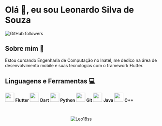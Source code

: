# Olá :wave:, eu sou Leonardo Silva de Souza

![GitHub followers](https://img.shields.io/github/followers/Leo18ss?label=Follow&style=social)

## Sobre mim :man:
Estou cursando Engenharia de Computação no Inatel, me dedico na área de desenvolvimento mobile e suas tecnologias com o framework Flutter.
  
## Linguagens e Ferramentas :computer:
<p>
<img height="30" src="https://seeklogo.com/images/F/flutter-logo-5086DD11C5-seeklogo.com.png"/> <strong> Flutter </strong> 
<img height="30" src="https://seeklogo.com/images/D/dart-logo-FDA1939EC4-seeklogo.com.png"/> <strong> Dart </strong> 
<img height="30" src="https://www.flaticon.com/svg/static/icons/svg/1822/1822899.svg"/> <strong> Python </strong>
<img height="30" src="https://seeklogo.com/images/G/git-logo-CD8D6F1C09-seeklogo.com.png"/> <strong> Git </strong>
<img height="30" src="https://www.flaticon.com/svg/static/icons/svg/226/226777.svg"/> <strong> Java </strong> 
<img height="30" src="https://www.flaticon.com/svg/static/icons/svg/919/919841.svg"/> <strong> C++ </strong> 
</p>

<br />
<p align="center"> <img src="https://github-readme-stats.vercel.app/api?username=Leo18ss&show_icons=true&theme=dark" alt="Leo18ss" /> 
</p>
